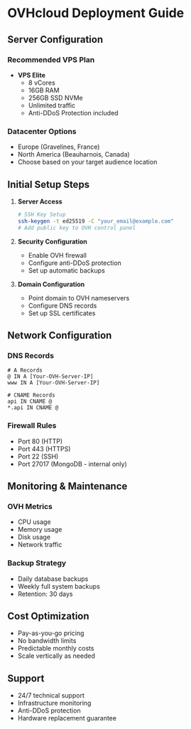 # OVHcloud Deployment Guide

## Server Configuration

### Recommended VPS Plan
- **VPS Elite**
  - 8 vCores
  - 16GB RAM
  - 256GB SSD NVMe
  - Unlimited traffic
  - Anti-DDoS Protection included

### Datacenter Options
- Europe (Gravelines, France)
- North America (Beauharnois, Canada)
- Choose based on your target audience location

## Initial Setup Steps

1. **Server Access**
   ```bash
   # SSH Key Setup
   ssh-keygen -t ed25519 -C "your_email@example.com"
   # Add public key to OVH control panel
   ```

2. **Security Configuration**
   - Enable OVH firewall
   - Configure anti-DDoS protection
   - Set up automatic backups

3. **Domain Configuration**
   - Point domain to OVH nameservers
   - Configure DNS records
   - Set up SSL certificates

## Network Configuration

### DNS Records
```
# A Records
@ IN A [Your-OVH-Server-IP]
www IN A [Your-OVH-Server-IP]

# CNAME Records
api IN CNAME @
*.api IN CNAME @
```

### Firewall Rules
- Port 80 (HTTP)
- Port 443 (HTTPS)
- Port 22 (SSH)
- Port 27017 (MongoDB - internal only)

## Monitoring & Maintenance

### OVH Metrics
- CPU usage
- Memory usage
- Disk usage
- Network traffic

### Backup Strategy
- Daily database backups
- Weekly full system backups
- Retention: 30 days

## Cost Optimization
- Pay-as-you-go pricing
- No bandwidth limits
- Predictable monthly costs
- Scale vertically as needed

## Support
- 24/7 technical support
- Infrastructure monitoring
- Anti-DDoS protection
- Hardware replacement guarantee
